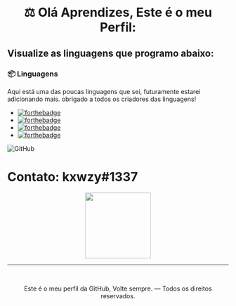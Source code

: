 <p align="center">
<br>
</p>
<h1 align="center"> ⚖️ Olá Aprendizes, Este é o meu Perfil:</h1>

<p align="center">

## Visualize as linguagens que programo abaixo:

### 📦 Linguagens

Aqui está uma das poucas linguagens que sei, futuramente estarei adicionando mais. obrigado a todos os criadores das linguagens!


* [![forthebadge](https://img.shields.io/badge/javascript%20-%23323330.svg?&style=for-the-badge&logo=javascript&logoColor=%23F7DF1E)](https://pt.wikipedia.org/wiki/JavaScript)
* [![forthebadge](https://img.shields.io/badge/c++%20-%2300599C.svg?&style=for-the-badge&logo=c%2B%2B&ogoColor=white)](https://pt.wikipedia.org/wiki/C%2B%2B)
* [![forthebadge](https://img.shields.io/badge/python%20-%2314354C.svg?&style=for-the-badge&logo=python&logoColor=white)](https://www.python.org/)
* [![forthebadge](https://img.shields.io/badge/html5%20-%23E34F26.svg?&style=for-the-badge&logo=html5&logoColor=white)](https://pt.wikipedia.org/wiki/HTML5)

![GitHub](https://github-readme-stats.vercel.app/api?username=kxwzyy&show_icons=true&theme=radical)

# Contato: kxwzy#1337

<p align="center">
<img height="150" src="https://imgur.com/0e1a2m5.png">
<br>

<hr>
<br>
<p align="center">Este é o meu perfil da GitHub, Volte sempre. — Todos os direitos reservados.</p>
